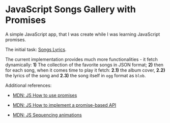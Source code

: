 # JavaScript Songs Gallery with Promises

A simple JavaScript app, that I was create while I was learning JavaScript promises.

The initial task: [Songs Lyrics](https://wwwcourses.github.io/ProgressBG-JS-Advanced-React-Slides/pages/themes/AJAX/AJAX.html#/11/1).

The current implementation provides much more functionalities - it fetch dynamically: **1)** The collection of the favorite songs in JSON format; **2)** then for each song, when it comes time to play it fetch: **2.1)** the album cover, **2.2)** the lyrics of the song and **2.3)** the song itself in `ogg` format as `blob`.

Additional references:

* [MDN: JS How to use promises](https://developer.mozilla.org/en-US/docs/Learn/JavaScript/Asynchronous/Promises)

* [MDN: JS How to implement a promise-based API](https://developer.mozilla.org/en-US/docs/Learn/JavaScript/Asynchronous/Implementing_a_promise-based_API)

* [MDN: JS Sequencing animations](https://developer.mozilla.org/en-US/docs/Learn/JavaScript/Asynchronous/Sequencing_animations)
